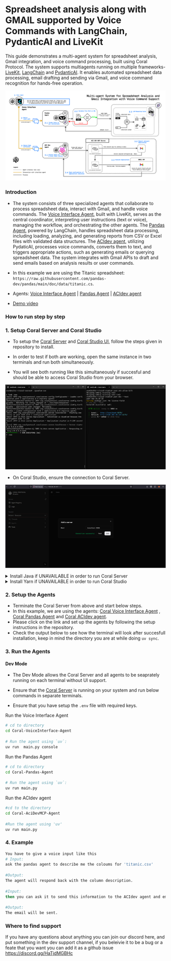 # Spreadsheet analysis along with GMAIL supported by Voice Commands with LangChain, PydanticAI and LiveKit

This guide demonstrates a multi-agent system for spreadsheet analysis, Gmail integration, and voice command processing, built using Coral Protocol. The system supports multiagents running on multiple frameworks- [LiveKit](https://github.com/livekit/livekit), [LangChain](https://github.com/langchain-ai/langchain) and [PydanticAI](https://github.com/pydantic/pydantic-ai). It enables automated spreadsheet data processing, email drafting and sending via Gmail, and voice command recognition for hands-free operation.

![multiagent-image](https://github.com/Coral-Protocol/awesome-agents-for-multi-agent-systems/blob/main/images/Multi-agent_System-Gmail_Integration_with_Voice_Command_Support.png)

### Introduction

- The system consists of three specialized agents that collaborate to process spreadsheet data, interact with Gmail, and handle voice commands. The [Voice Interface Agent](https://github.com/Coral-Protocol/Coral-VoiceInterface-Agent), built with LiveKit, serves as the central coordinator, interpreting user instructions (text or voice), managing the workflow, and orchestrating the other agents. The [Pandas Agent](https://github.com/Coral-Protocol/Coral-Pandas-Agent), powered by LangChain, handles spreadsheet data processing, including loading, analyzing, and generating reports from CSV or Excel files with validated data structures. The [ACIdev agent](https://github.com/Coral-Protocol/Coral-AciDevMCP-Agent/tree/pydantic-ai), utilizing PydaticAI, processes voice commands, converts them to text, and triggers appropriate actions, such as generating emails or querying spreadsheet data. The system integrates with Gmail APIs to draft and send emails based on analysis results or user commands.

- In this example we are using the Titanic spreadsheet: `https://raw.githubusercontent.com/pandas-dev/pandas/main/doc/data/titanic.cs`.

- Agents: [Voice Interface Agent](https://github.com/Coral-Protocol/Coral-VoiceInterface-Agent) | [Pandas Agent](https://github.com/Coral-Protocol/Coral-Pandas-Agent) | [ACIdev agent](https://github.com/Coral-Protocol/Coral-AciDevMCP-Agent/tree/pydantic-ai)

- [Demo video](https://drive.google.com/file/d/1-VG3Kgld_AdSJx4suWBZ-x2K6QdGaCot/view)

### How to run step by step

### 1. Setup Coral Server and Coral Studio

- To setup the [Coral Server](https://github.com/Coral-Protocol/coral-server) and [Coral Studio UI](https://github.com/Coral-Protocol/coral-studio), follow the steps given in repository to install.

- In order to test if both are working, open the same instance in two terminals and run both simultaneously.

- You will see both running like this simultaneously if succesful and should be able to access Coral Studio from your browser.

![Coral Server and Studio Running](https://github.com/Coral-Protocol/Coral-RaiseYourHack-Guide/blob/main/images/server-studio.png)

- On Coral Studio, ensure the connection to Coral Server.

![Coral Server and Studio Connection UI](https://github.com/Coral-Protocol/Coral-RaiseYourHack-Guide/blob/main/images/coral-connection.png)

<details>

<summary>Install Java if UNAVAILABLE in order to run Coral Server</summary>

Install Java

```bash

# Apt update
sudo apt update

# Install the JDK
sudo apt install openjdk-17-jdk

# Check version
java -version
```

Run Coral Server

```bash

./gradlew run

```

</details>

<details>

<summary>Install Yarn if UNAVAILABLE in order to run Coral Studio</summary>

Install Yarn

```bash
# Download and install nvm:
curl -o- https://raw.githubusercontent.com/nvm-sh/nvm/v0.40.3/install.sh | bash

# in lieu of restarting the shell
\. "$HOME/.nvm/nvm.sh"

# Download and install Node.js:
nvm install 22

# Verify the Node.js version:
node -v # Should print "v22.17.0".
nvm current # Should print "v22.17.0".

# Download and install Yarn:
corepack enable yarn

# Verify Yarn version:
yarn -v

# Install from yarn
yarn install
```

Run Coral Studio

```bash

yarn dev

```

</details>

### 2. Setup the Agents

- Terminate the Coral Server from above and start below steps.
- In this example, we are using the agents: [Coral Voice Interface Agent](https://github.com/Coral-Protocol/Coral-VoiceInterface-Agent) , [Coral Pandas Agent](https://github.com/Coral-Protocol/Coral-Pandas-Agent) and [Coral ACIdev agent](https://github.com/Coral-Protocol/Coral-AciDevMCP-Agent/tree/pydantic-ai).  
- Please click on the link and set up the agents by following the setup instructions in the repository.  
- Check the output below to see how the terminal will look after succesfull installation, keep in mind the directory you are at while doing `uv sync`.

### 3. Run the Agents

#### Dev Mode

- The Dev Mode allows the Coral Server and all agents to be seaprately running on each terminal without UI support.  

- Ensure that the [Coral Server](https://github.com/Coral-Protocol/coral-server) is running on your system and run below commands in separate terminals.

- Ensure that you have setup the `.env` file with required keys.  

Run the Voice Interface Agent

```bash
# cd to directory
cd Coral-VoiceInterface-Agent

# Run the agent using `uv`:
uv run  main.py console
```

Run the Pandas Agent

```bash
# cd to directory
cd Coral-Pandas-Agent

# Run the agent using `uv`:
uv run main.py
```
Run the ACIdev agent 
```bash
#cd to the directory
cd Coral-AciDevMCP-Agent

#Run the agent using 'uv'
uv run main.py
```

### 4. Example

```bash
You have to give a voice input like this
# Input:
ask the pandas agent to describe me the coloums for 'titanic.csv' 

#Output:
The agent will respond back with the column description.

#Input:
then you can ask it to send this information to the ACIdev agent and email to xyz@gmail.com with the subject of Data Description.

#Output:
The email will be sent.

```


### Where to find support 

If you have any questions about anything you can join our discord here, and put something in the dev support channel, if you beleivie it to be a bug or a feate that you want you can add it as a github issue https://discord.gg/HaTjdMGBHc

